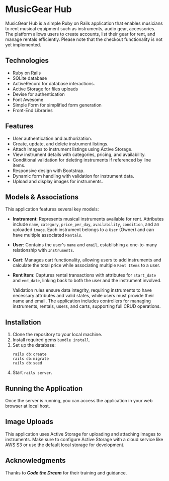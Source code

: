 # MusicGear Hub

MusicGear Hub is a simple Ruby on Rails application that enables musicians to rent musical equipment such as instruments, audio gear, accessories. The platform allows users to create accounts, list their gear for rent, and manage rentals efficiently. Please note that the checkout functionality is not yet implemented.

## Technologies

- Ruby on Rails
- SQLite database
- ActiveRecord for database interactions.
- Active Storage for files uploads
- Devise for authentication
- Font Awesome
- Simple Form for simplified form generation
- Front-End Libraries

## Features

- User authentication and authorization.
- Create, update, and delete instrument listings.
- Attach images to instrument listings using Active Storage.
- View instrument details with categories, pricing, and availability.
- Conditional validation for deleting instruments if referenced by line items.
- Responsive design with Bootstrap.
- Dynamic form handling with validation for instrument data.
- Upload and display images for instruments.

## Models & Associations
   This application features several key models:

- **Instrument**: Represents musical instruments available for rent. Attributes include `name`, `category`, `price_per_day`, `availability`, `condition`, and an uploaded `image`. Each instrument belongs to a `User` (Owner) and can have multiple associated `Rentals`.
- **User**: Contains the user's `name` and `email`, establishing a one-to-many relationship with `Instruments`.
- **Cart**: Manages cart functionality, allowing users to add instruments and calculate the total price while associating multiple `Rent Items` to a user.
- **Rent Item**: Captures rental transactions with attributes for `start_date` and `end_date`, linking back to both the user and the instrument involved.

   Validation rules ensure data integrity, requiring instruments to have necessary attributes and valid states, while users must provide their name and email. The application includes controllers for managing instruments, rentals, users, and carts, supporting full CRUD operations.

## Installation

1. Clone the repository to your local machine.
2. Install required gems `bundle install`. 
3. Set up the database:
   ``` 
   rails db:create
   rails db:migrate
   rails db:seed 
   ```
4. Start `rails server`.

## Running the Application
   Once the server is running, you can access the application in your web browser at local host.

## Image Uploads

  This application uses Active Storage for uploading and attaching images to instruments. 
  Make sure to configure Active Storage with a cloud service like AWS S3 or use the default local storage for development.

## Acknowledgments
   Thanks to ***Code the Dream*** for their training and guidance.